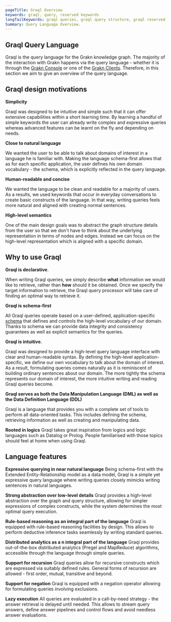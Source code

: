 ```yaml
---
pageTitle: Graql Overview
keywords: graql, query, reserved keywords
longTailKeywords: graql queries, graql query structure, graql reserved keywords
Summary: Query Language Overview.
---
```


## Graql Query Language

Graql is the query language for the Grakn knowledge graph. The majority of the interaction with Grakn happens via the query language - whether it is through the [Grakn Console](../02-running-grakn/02-console.md) or one of the [Grakn Clients](../03-client-api/00-overview.md).
Therefore, in this section we aim to give an overview of the query language.


## Graql design motivations

**Simplicity**

Graql was designed to be intuitive and simple such that it can offer extensive capabilities within a short learning time. By learning a handful of simple keywords the user can already write complex and expressive queries whereas advanced features can be learnt on the fly and depending on needs.

**Close to natural language**

We wanted the user to be able to talk about domains of interest in a language he is familiar with. Making the language schema-first allows that as for each specific application, the user defines his own domain vocabulary - the schema, which is explicitly reflected in the query language.

**Human-readable and concise**

We wanted the language to be clean and readable for a majority of users. As a results, we used keywords that occur in everyday conversations to create basic constructs of the language. In that way, writing queries feels more natural and aligned with creating normal sentences.

**High-level semantics**

One of the main design goals was to abstract the graph structure details from the user so that we don't have to think about the underlying representation in terms of nodes and edges. Instead we can focus on the high-level representation which is aligned with a specific domain.

## Why to use Graql

**Graql is declarative**.

When writing Graql queries, we simply describe **what** information we would like to retrieve, rather than **how** should it be obtained.
Once we specify the target information to retrieve, the Graql query processor will take care of finding an optimal way to retrieve it.

**Graql is schema-first**

All Graql queries operate based on a user-defined, application-specific [schema](../10-schema/00-overview.md) that defines and controls the high-level vocabulary of our domain. Thanks to schema we can provide data integrity and consistency guarantees as well as explicit semantics for the queries.

**Graql is intuitive**.

Graql was designed to provide a high-level query language interface with clear and human-readable syntax. By defining the high-level application-specific, we define our own vocabulary to talk about the domain of interest. As a result, formulating queries comes naturally as it is reminiscent of building ordinary sentences about our domain. The more tightly the schema represents our domain of interest, the more intuitive writing and reading Graql queries become.

**Graql serves as both the Data Manipulation Language (DML) as well as the Data Definition Language (DDL)**

Graql is a language that provides you with a complete set of tools to perform all data-oriented tasks. This includes defining the schema, retrieving information as well as creating and manipulating data.

**Rooted in logics**
Graql takes great inspiration from logics and logic languages such as Datalog or Prolog. People familiarised with those topics should feel at home when using Graql.


## Language features
**Expressive querying in near natural language**
Being schema-first with the Extended Entity-Relationship model as a data model, Graql is a simple yet expressive query language where writing queries closely mimicks writing sentences in natural languages.

**Strong abstraction over low-level details**
Graql provides a high-level abstraction over the graph and query structure, allowing for simpler expressions of complex constructs, while the system determines the most optimal query execution.

**Rule-based reasoning as an integral part of the language**
Graql is equipped with rule-based reasoning facilities by design. This allows to perform deductive inference tasks seamlessly by writing standard queries.

**Distributed analytics as a n integral part of the language**
Graql provides out-of-the-box distributed analytics (Pregel and MapReduce) algorithms, accessible through the language through simple queries.

**Support for recursion**
Graql queries allow for recursive constructs which are expressed via suitably defined rules. General forms of recursion are allowed - first order, mutual, transitive and beyond.

**Support for negation**
Graql is equipped with a negation operator allowing for formulating queries involving exclusions.

**Lazy execution**
All queries are evaluated in a call-by-need strategy - the answer retrieval is delayed until needed. This allows to stream query answers, define answer pipelines and control flows and avoid needless answer evaluations.
